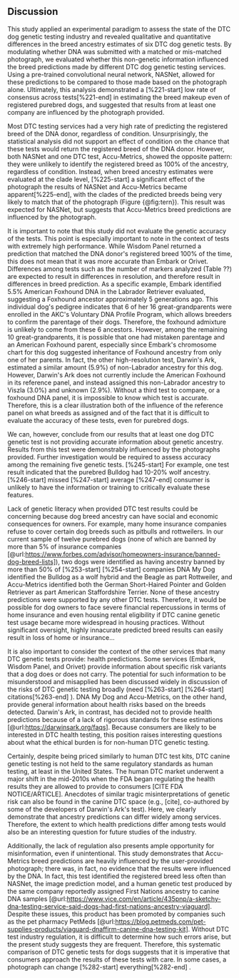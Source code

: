 ## Discussion

This study applied an experimental paradigm to assess the state of the DTC dog genetic testing industry and revealed qualitative and quantitative differences in the breed ancestry estimates of six DTC dog genetic tests.
By modulating whether DNA was submitted with a matched or mis-matched photograph, we evaluated whether this non-genetic information influenced the breed predictions made by different DTC dog genetic testing services.
Using a pre-trained convolutional neural network, NASNet, allowed for these predictions to be compared to those made based on the photograph alone.
Ultimately, this analysis demonstrated a [%221-start] low rate of consensus across tests[%221-end] in estimating the breed makeup even of registered purebred dogs, and suggested that results from at least one company are influenced by the photograph provided.

Most DTC testing services had a very high rate of predicting the registered breed of the DNA donor, regardless of condition.
Unsurprisingly, the statistical analysis did not support an effect of condition on the chance that these tests would return the registered breed of the DNA donor.
However, both NASNet and one DTC test, Accu-Metrics, showed the opposite pattern: they were unlikely to identify the registered breed as 100% of the ancestry, regardless of condition.
Instead, when breed ancestry estimates were evaluated at the clade level, [%225-start] a significant effect of the photograph the results of NASNet and Accu-Metrics became apparent[%225-end], with the clades of the predicted breeds being very likely to match that of the photograph (Figure {@fig:tern}).
This result was expected for NASNet, but suggests that Accu-Metrics breed predictions are influenced by the photograph.

It is important to note that this study did not evaluate the genetic accuracy of the tests.
This point is especially important to note in the context of tests with extremely high performance.
While Wisdom Panel returned a prediction that matched the DNA donor's registered breed 100% of the time, this does not mean that it was more accurate than Embark or Orivet.
Differences among tests such as the number of markers analyzed (Table ??) are expected to result in differences in resolution, and therefore result in differences in breed prediction.
As a specific example, Embark identified 5.5% American Foxhound DNA in the Labrador Retriever evaluated, suggesting a Foxhound ancestor approximately 5 generations ago.
This individual dog's pedigree indicates that 6 of her 16 great-grandparents were enrolled in the AKC's Voluntary DNA Profile Program, which allows breeders to confirm the parentage of their dogs.
Therefore, the foxhound admixture is unlikely to come from these 6 ancestors.
However, among the remaining 10 great-grandparents, it is possible that one had mistaken parentage and an American Foxhound parent, especially since Embark's chromosome chart for this dog suggested inheritance of Foxhound ancestry from only one of her parents.
In fact, the other high-resolution test, Darwin's Ark, estimated a similar amount (5.9%) of non-Labrador ancestry for this dog.
However, Darwin's Ark does not currently include the American Foxhound in its reference panel, and instead assigned this non-Labrador ancestry to Viszla (3.0%) and unknown (2.9%).
Without a third test to compare, or a foxhound DNA panel, it is impossible to know which test is accurate.
Therefore, this is a clear illustration both of the influence of the reference panel on what breeds as assigned and of the fact that it is difficult to evaluate the accuracy of these tests, even for purebred dogs.

We can, however, conclude from our results that at least one dog DTC genetic test is not providing accurate information about genetic ancestry.
Results from this test were demonstrably influenced by the photographs provided.
Further investigation would be required to assess accuracy among the remaining five genetic tests.
[%245-start] For example, one test result indicated that the purebred Bulldog had 10-20% wolf ancestry.
[%246-start] missed [%247-start] average [%247-end] consumer is unlikely to have the information or training to critically evaluate these features.

Lack of genetic literacy when provided DTC test results could be concerning because dog breed ancestry can have social and economic consequences for owners.
For example, many home insurance companies refuse to cover certain dog breeds such as pitbulls and rottweilers.
In our current sample of twelve purebred dogs (none of which are banned by more than 5% of insurance companies [@url:https://www.forbes.com/advisor/homeowners-insurance/banned-dog-breed-lists]), two dogs were identified as having ancestry banned by more than 50% of [%253-start] [%254-start] companies DNA My Dog identified the Bulldog as a wolf hybrid and the Beagle as part Rottweiler, and Accu-Metrics identified both the German Short-Haired Pointer and Golden Retriever as part American Staffordshire Terrier.
None of these ancestry predictions were supported by any other DTC tests.
Therefore, it would be possible for dog owners to face severe financial repercussions in terms of home insurance and even housing rental eligibility if DTC canine genetic test usage became more widespread in housing practices.
Without significant oversight, highly innacurate predicted breed results can easily result in loss of home or insurance...

It is also important to consider the context of the other services that many DTC genetic tests provide: health predictions.
Some services (Embark, Wisdom Panel, and Orivet) provide information about specific risk variants that a dog does or does not carry.
The potential for such information to be misunderstood and misapplied has been discussed widely in discussion of the risks of DTC genetic testing broadly (need [%263-start] [%264-start] citations[%263-end] ).
DNA My Dog and Accu-Metrics, on the other hand, provide general information about health risks based on the breeds detected.
Darwin's Ark, in contrast, has decided not to provide health predictions because of a lack of rigorous standards for these estimations [@url:https://darwinsark.org/faqs].
Because consumers are likely to be interested in DTC health testing, this position raises interesting questions about what the ethical burden is for non-human DTC genetic testing.

Certainly, despite being priced similarly to human DTC test kits, DTC canine genetic testing is not held to the same regulatory standards as human testing, at least in the United States.
The human DTC market underwent a major shift in the mid-2010s when the FDA began regulating the health results they are allowed to provide to consumers [CITE FDA NOTICE/ARTICLE].
Anecdotes of similar tragic misinterpretations of genetic risk can also be found in the canine DTC space (e.g., [cite], co-authored by some of the developers of Darwin's Ark's test).
Here, we clearly demonstrate that ancestry predictions can differ widely among services.
Therefore, the extent to which health predictions differ among tests would also be an interesting question for future studies of the industry.

Additionally, the lack of regulation also presents ample opportunity for misinformation, even if unintentional.
This study demonstrates that Accu-Metrics breed predictions are heavily influenced by the user-provided photograph; there was, in fact, no evidence that the results were influenced by the DNA.
In fact, this test identified the registered breed less often than NASNet, the image prediction model, and a human genetic test produced by the same company reportedly assigned First Nations ancestry to canine DNA samples [@url:https://www.vice.com/en/article/435pnp/a-sketchy-dna-testing-service-said-dogs-had-first-nations-ancestry-viaguard].
Despite these issues, this product has been promoted by companies such as the pet pharmacy PetMeds [@url:https://blog.petmeds.com/pet-supplies-products/viaguard-dnaffirm-canine-dna-testing-kit].
Without DTC test industry regulation, it is difficult to determine how such errors arise, but the present study suggests they are frequent.
Therefore, this systematic comparison of DTC genetic tests for dogs suggests that it is imperative that consumers approach the results of these tests with care.
In some cases, a photograph can change [%282-start] everything[%282-end] .

